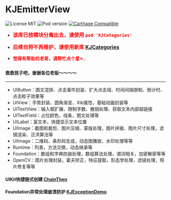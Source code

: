 # KJEmitterView

![License MIT](https://img.shields.io/github/license/mashape/apistatus.svg?maxAge=2592000)
![Pod version](https://img.shields.io/cocoapods/v/KJEmitterView.svg?style=flat)
[![Carthage Compatible](https://img.shields.io/badge/Carthage-compatible-4BC51D.svg?style=flat)](https://github.com/Carthage/Carthage)

- <font color=red size=3>**该库已按模块分离出去，请使用 `pod 'KJCategories'`**</font>

- <font color=red size=3>**后续也将不再维护，请使用新库 [KJCategories](https://github.com/yangKJ/KJCategories)**</font>

- <font color=red>**觉得有帮助的老哥，请帮忙点个星⭐..**</font>

#### 救救孩子吧，谢谢各位老板～～～～

---

- UIButton：图文混排、点击事件封装、扩大点击域、时间间隔限制、倒计时、点击粒子效果等
- UIView：手势封装、圆角渐变、Xib属性，基础动画封装等
- UITextView：输入框扩展、限制字数、撤销处理、获取文本内部超链接
- UITextField：占位颜色，线条，图文处理等
- UILabel：富文本，快捷显示文本位置
- UIImage：截图和裁剪、图片压缩、蒙版处理，图片拼接、图片尺寸处理，滤镜渲染、泛洪算法等
- UIImage：二维码、条形码生成，动态图播放，水印处理等等
- Runtime：列表，方法交换，动态继承等
- Foundation：数组和字典防崩处理，数组算法处理，谓词相关，加密解密等等
- OpenCV：图片处理封装，霍夫矫正，特征提取，形态学处理，滤镜处理，照片修复等等

#### UIKit快捷链式创建 [ChainThen](https://github.com/yangKJ/ChainThen)

#### Foundation异常处理崩溃防护 [KJExceptionDemo](https://github.com/yangKJ/KJExceptionDemo)
